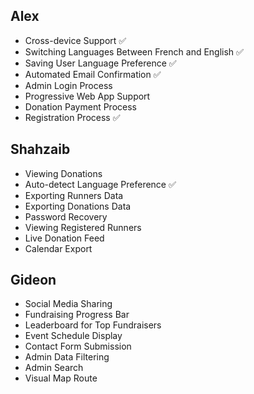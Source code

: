 ## Alex
- Cross-device Support ✅
- Switching Languages Between French and English ✅
- Saving User Language Preference ✅
- Automated Email Confirmation ✅
- Admin Login Process
- Progressive Web App Support
- Donation Payment Process
- Registration Process ✅

## Shahzaib
- Viewing Donations
- Auto-detect Language Preference ✅
- Exporting Runners Data
- Exporting Donations Data
- Password Recovery
- Viewing Registered Runners
- Live Donation Feed
- Calendar Export

## Gideon
- Social Media Sharing
- Fundraising Progress Bar
- Leaderboard for Top Fundraisers
- Event Schedule Display
- Contact Form Submission
- Admin Data Filtering
- Admin Search
- Visual Map Route